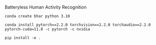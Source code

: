 Batteryless Human Activity Recognition

```
conda create bhar python 3.10
```

```
conda install pytorch==2.2.0 torchvision==2.2.0 torchaudio==2.2.0 pytorch-cuda=11.8 -c pytorch -c nvidia
```

```
pip install -e .
```